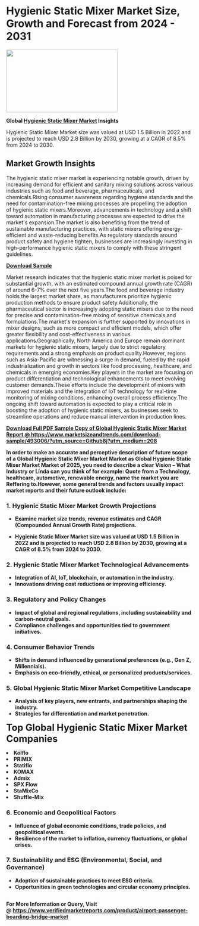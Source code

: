 <H1>Hygienic Static Mixer Market Size, Growth and Forecast from 2024 - 2031</H1><img class="aligncenter size-medium wp-image-584254" src="https://thirdeyenews.in/wp-content/uploads/2024/09/Global-Market-Research-300x168.jpeg" alt="" width="300" height="168" /><p><strong>Global&nbsp;<a href="https://www.marketsizeandtrends.com/download-sample/493006/?utm_source=Github8j?utm_medium=208">Hygienic Static Mixer Market</a> Insights</strong></p><p>Hygienic Static Mixer Market size was valued at USD 1.5 Billion in 2022 and is projected to reach USD 2.8 Billion by 2030, growing at a CAGR of 8.5% from 2024 to 2030.</p><p><h2>Market Growth Insights</h2> <p>The hygienic static mixer market is experiencing notable growth, driven by increasing demand for efficient and sanitary mixing solutions across various industries such as food and beverage, pharmaceuticals, and chemicals.Rising consumer awareness regarding hygiene standards and the need for contamination-free mixing processes are propelling the adoption of hygienic static mixers.Moreover, advancements in technology and a shift toward automation in manufacturing processes are expected to drive the market's expansion.The market is also benefiting from the trend of sustainable manufacturing practices, with static mixers offering energy-efficient and waste-reducing benefits.As regulatory standards around product safety and hygiene tighten, businesses are increasingly investing in high-performance hygienic static mixers to comply with these stringent guidelines.</p> <p><strong><a href="#">Download Sample</a></strong></p> <p>Market research indicates that the hygienic static mixer market is poised for substantial growth, with an estimated compound annual growth rate (CAGR) of around 6-7% over the next five years.The food and beverage industry holds the largest market share, as manufacturers prioritize hygienic production methods to ensure product safety.Additionally, the pharmaceutical sector is increasingly adopting static mixers due to the need for precise and contamination-free mixing of sensitive chemicals and formulations.The market's expansion is further supported by innovations in mixer designs, such as more compact and efficient models, which offer greater flexibility and cost-effectiveness in various applications.Geographically, North America and Europe remain dominant markets for hygienic static mixers, largely due to strict regulatory requirements and a strong emphasis on product quality.However, regions such as Asia-Pacific are witnessing a surge in demand, fueled by the rapid industrialization and growth in sectors like food processing, healthcare, and chemicals in emerging economies.Key players in the market are focusing on product differentiation and technological enhancements to meet evolving customer demands.These efforts include the development of mixers with improved materials and the integration of IoT technology for real-time monitoring of mixing conditions, enhancing overall process efficiency.The ongoing shift toward automation is expected to play a critical role in boosting the adoption of hygienic static mixers, as businesses seek to streamline operations and reduce manual intervention in production lines.</p> <p><strong><a href="#"></p><p><span class=""><strong>Download Full PDF Sample Copy of Global Hygienic Static Mixer Market Report</strong> @ <a href="https://www.marketsizeandtrends.com/download-sample/493006/?utm_source=Github8j?utm_medium=208" target="_blank">https://www.marketsizeandtrends.com/download-sample/493006/?utm_source=Github8j?utm_medium=208</a></span></p><p>In order to make an accurate and perceptive description of future scope of a Global&nbsp;Hygienic Static Mixer Market Market as Global&nbsp;Hygienic Static Mixer Market Market of 2025, you need to describe a clear Vision &ndash; What Industry or Linda can you think of for example: Quote from a Technology, healthcare, automotive, renewable energy, name the market you are Reffering to.However, some general trends and factors usually impact market reports and their future outlook include:</p><h3>1.&nbsp;<strong>Hygienic Static Mixer Market Growth Projections</strong></h3><ul><li>Examine market size trends, revenue estimates and CAGR (Compounded Annual Growth Rate) projections.</li><li><p>Hygienic Static Mixer Market size was valued at USD 1.5 Billion in 2022 and is projected to reach USD 2.8 Billion by 2030, growing at a CAGR of 8.5% from 2024 to 2030.</p></li></ul><h3>2.&nbsp;<strong>Hygienic Static Mixer Market Technological Advancements</strong></h3><ul><li>Integration of AI, IoT, blockchain, or automation in the industry.</li><li>Innovations driving cost reductions or improving efficiency.</li></ul><h3>3.&nbsp;<strong>Regulatory and Policy Changes</strong></h3><ul><li>Impact of global and regional regulations, including sustainability and carbon-neutral goals.</li><li>Compliance challenges and opportunities tied to government initiatives.</li></ul><h3>4.&nbsp;<strong>Consumer Behavior Trends</strong></h3><ul><li>Shifts in demand influenced by generational preferences (e.g., Gen Z, Millennials).</li><li>Emphasis on eco-friendly, ethical, or personalized products/services.</li></ul><h3>5.&nbsp;<strong>Global Hygienic Static Mixer Market Competitive Landscape</strong></h3><ul><li>Analysis of key players, new entrants, and partnerships shaping the industry.</li><li>Strategies for differentiation and market penetration.</li></ul><p data-pm-slice="1 1 []"><span style="color: inherit; font-family: inherit; font-size: 25px;">Top Global Hygienic Static Mixer Market Companies</span></p><div class="" data-test-id=""><p><li>Kolflo</li><li> PRIMIX</li><li> Statiflo</li><li> KOMAX</li><li> Admix</li><li> SPX Flow</li><li> StaMixCo</li><li> Shuffle-Mix</li></p></div><h3>6.&nbsp;<strong>Economic and Geopolitical Factors</strong></h3><ul><li>Influence of global economic conditions, trade policies, and geopolitical events.</li><li>Resilience of the market to inflation, currency fluctuations, or global crises.</li></ul><h3>7.&nbsp;<strong>Sustainability and ESG (Environmental, Social, and Governance)</strong></h3><ul><li>Adoption of sustainable practices to meet ESG criteria.</li><li>Opportunities in green technologies and circular economy principles.</li></ul><h2><strong style="font-size: 14px;">For More Information or Query, Visit @&nbsp;</strong><a style="background-color: #ffffff; font-size: 14px;" href="https://www.marketsizeandtrends.com/report/hygienic-static-mixer-market/" target="_blank">https://www.verifiedmarketreports.com/product/airport-passenger-boarding-bridge-market</a></h2>